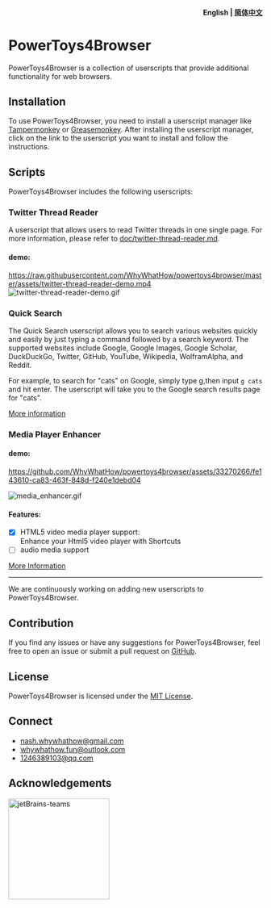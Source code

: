 

<h4 align="right"><strong>English</strong> | <a href="README_CN.md">简体中文</a></h4>

# PowerToys4Browser

PowerToys4Browser is a collection of userscripts that provide additional functionality for web browsers.

## Installation

To use PowerToys4Browser, you need to install a userscript manager like [Tampermonkey](https://www.tampermonkey.net/) or [Greasemonkey](https://addons.mozilla.org/en-US/firefox/addon/greasemonkey/). After installing the userscript manager, click on the link to the userscript you want to install and follow the instructions.

## Scripts

PowerToys4Browser includes the following userscripts:
### Twitter Thread Reader
A userscript that allows users to read Twitter threads in one single page. For more information, please refer to [doc/twitter-thread-reader.md](doc/twitter-thread-reader.md).

#### demo: 
https://raw.githubusercontent.com/WhyWhatHow/powertoys4browser/master/assets/twitter-thread-reader-demo.mp4
![twitter-thread-reader-demo.gif](assets/twitter-thread-reader-demo.gif)

### Quick Search
The Quick Search userscript allows you to search various websites quickly and easily by just typing a command followed by a search keyword. The supported websites include Google, Google Images, Google Scholar, DuckDuckGo, Twitter, GitHub, YouTube, Wikipedia, WolframAlpha, and Reddit.

For example, to search for "cats" on Google, simply type g,then input `g cats`  and hit enter. The userscript will take you to the Google search results page for "cats".

[More information](doc/quick-search.md)

### Media Player Enhancer

#### demo:


https://github.com/WhyWhatHow/powertoys4browser/assets/33270266/fe143610-ca83-463f-848d-f240e1debd04


![media_enhancer.gif](assets/media_enhancer.gif)


#### Features: 

- [x] HTML5 video media player support:  
   Enhance your Html5 video player with Shortcuts
- [ ] audio media support

[More Information](doc/media_enhancer.md)

---
We are continuously working on adding new userscripts to PowerToys4Browser.

## Contribution

If you find any issues or have any suggestions for PowerToys4Browser, feel free to open an issue or submit a pull request on [GitHub](https://github.com/whywhathow/powertoys4browser).

## License

PowerToys4Browser is licensed under the [MIT License](https://github.com/whywhathow/powertoys4browser/blob/main/LICENSE).

## Connect

- nash.whywhathow@gmail.com
- whywhathow.fun@outlook.com
- 1246389103@qq.com

## Acknowledgements

<img src="https://resources.jetbrains.com/storage/products/company/brand/logos/jb_beam.png" alt="jetBrains-teams" style="height:200px; position: left;" />



